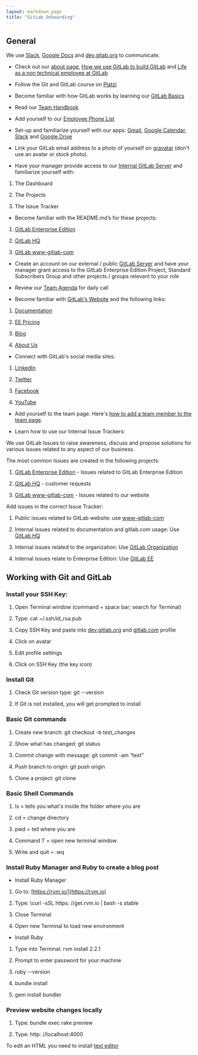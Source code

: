 ```yaml
---
layout: markdown_page
title: "GitLab Onboarding"
---
```

## General

We use [Slack](https://gitlab.slack.com/messages/general/), [Google Docs](https://www.google.com/docs/about/) and [dev.gitab.org](https://dev.gitlab.org) to communicate.

* Check out our [about page](https://about.gitlab.com/about/), [How we use GitLab to build GitLab](https://about.gitlab.com/2015/07/07/how-we-use-gitlab-to-build-gitlab/) and [Life as a non technical employee at GitLab](https://about.gitlab.com/2015/06/30/life-as-a-non-technical-employee-at-gitlab/) 

* Follow the Git and GitLab course on [Platzi](https://courses.platzi.com/courses/git-gitlab/)

* Become familiar with how GitLab works by learning our [GitLab Basics](http://doc.gitlab.com/ce/gitlab-basics/README.html)

* Read our [Team Handbook](https://about.gitlab.com/handbook/)

* Add yourself to our [Employee Phone List](https://docs.google.com/spreadsheets/d/1kMPW_eGEOz9HOIHbD8uPCzDWljsDHovS4H5XY8Q12wo/edit#gid=0)

* Set-up and familiarize yourself with our apps: [Gmail](https://mail.google.com/), [Google Calendar](https://www.google.com/calendar/), [Slack](https://gitlab.slack.com/messages/general/) and [Google Drive](https://www.google.com/drive/)

* Link your GitLab email address to a photo of yourself on [gravatar](https://en.gravatar.com/) (don't use an avatar or stock photo).

* Have your manager provide access to our [Internal GitLab Server](https://dev.gitlab.org) and familiarize yourself with:

1. The Dashboard

1. The Projects

1. The Issue Tracker

* Become familiar with the README.md’s for these projects:

1. [GitLab Enterprise Edition](https://dev.gitlab.org/gitlab/gitlab-ee)

1. [GitLab HQ](https://dev.gitlab.org/gitlab/gitlabhq)

1. [GitLab www-gitlab-com](https://dev.gitlab.org/gitlab/www-gitlab-com)

* Create an account on our external / public [GitLab Server](https://gitlab.com) and have your manager grant access to the GitLab Enterprise Edition Project, Standard Subscribers Group and other projects / groups relevant to your role

* Review our [Team Agenda](https://docs.google.com/document/d/1JiLWsTOm0yprPVIW9W-hM4iUsRxkBt_1bpm3VXV4Muc/edit) for daily call

* Become familiar with [GitLab's Website](https://about.gitlab.com) and the following links:

1. [Documentation](https://about.gitlab.com/documentation/)

1. [EE Pricing](https://about.gitlab.com/pricing/)

1. [Blog](https://about.gitlab.com/blog/)

1. [About Us](https://about.gitlab.com/about/)

* Connect with GitLab's social media sites:

1. [LinkedIn](https://www.linkedin.com/company/gitlab-com)

1. [Twitter](https://twitter.com/gitlab)

1. [Facebook](https://www.facebook.com/gitlab)

1. [YouTube](https://www.youtube.com/channel/UCnMGQ8QHMAnVIsI3xJrihhg)

* Add yourself to the team page. Here's [how to add a team member to the team page](https://gitlab.com/gitlab-com/www-gitlab-com/blob/master/add_member_to_team_page.md).

* Learn how to use our Internal Issue Trackers:

We use GitLab Issues to raise awareness, discuss and propose solutions for various issues related to any aspect of our business.

The most common Issues are created in the following projects:

1. [GitLab Enterprise Edition](https://dev.gitlab.org/gitlab/gitlab-ee) - Issues related to GitLab Enterprise Edition

1. [GitLab HQ](https://dev.gitlab.org/gitlab/gitlabhq) - customer requests

1. [GitLab www-gitlab-com](https://dev.gitlab.org/gitlab/www-gitlab-com) - Issues related to our website


Add issues in the correct Issue Tracker:

1. Public issues related to GitLab website: use [www-gitlab-com](https://gitlab.com/gitlab-com/www-gitlab-com)

1. Internal issues related to documentation and gitlab.com usage: Use [GitLab HQ](https://dev.gitlab.org/gitlab/gitlabhq)

1. Internal issues related to the organization: Use [GitLab Organization](https://dev.gitlab.org/gitlab/organization)

1. Internal issues relate to Enterprise Edition: Use [GitLab EE](https://dev.gitlab.org/gitlab/gitlab-ee)

## Working with Git and GitLab

### Install your SSH Key:

1. Open Terminal window (command + space bar; search for Terminal)

1. Type: cat ~/.ssh/id_rsa.pub

1. Copy SSH Key and paste into [dev.gitlab.org](https://dev.gitlab.org) and [gitlab.com](https://gitlab.com) profile

1. Click on avatar

1. Edit profile settings

1. Click on SSH Key (the key icon)

### Install Git

1. Check Git version type:  git --version

1. If Git is not installed, you will get prompted to install

### Basic Git commands

1. Create new branch: git checkout -b test_changes

1. Show what has changed: git status

1. Commit change with message: git commit -am “text"

1. Push branch to origin: git push origin <branch name>

1. Clone a project: git clone <project URL>

### Basic Shell Commands

1. ls = tells you what's inside the folder where you are

1. cd = change directory

1. pwd  = tell where you are

1. Command T = open new terminal window

1. Write and quit = :wq

### Install Ruby Manager and Ruby to create a blog post

* Install Ruby Manager

1. Go to: [https://rvm.io/](https://rvm.io)

1. Type: \curl -sSL https: //get.rvm.io | bash -s stable

1. Close Terminal

1. Open new Terminal to load new environment

* Install Ruby

1. Type into Terminal: rvm install 2.2.1

1. Prompt to enter password for your machine

1. ruby --version

1. bundle install

1. gem install bundler

### Preview website changes locally

1. Type: bundle exec rake preview

1. Type: http: //localhost:4000

To edit an HTML you need to install [text editor](http://www.sublimetext.com/2)
